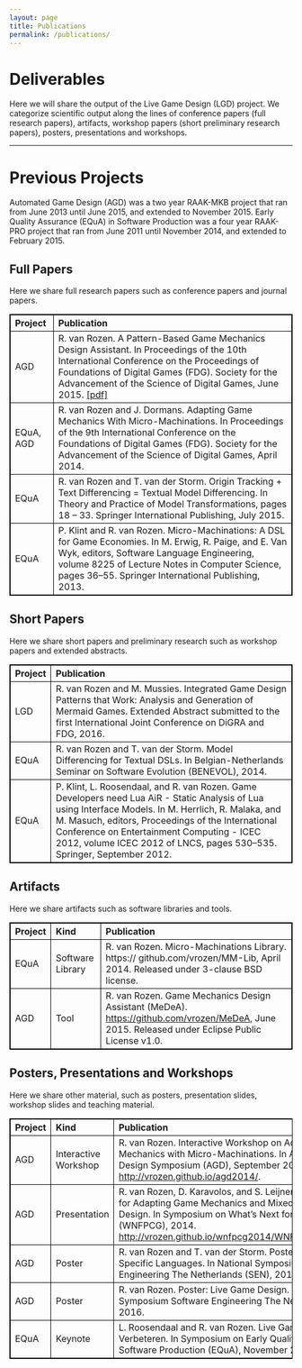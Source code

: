 ```yaml
---
layout: page
title: Publications
permalink: /publications/
---
```

<style>
table{
    border-collapse: collapse;
    border-spacing: 0;
    border:1px solid #000000;
}

th{
    border:1px solid #000000;
}

td{
    border:1px solid #000000;
}
</style>

# Deliverables
Here we will share the output of the Live Game Design (LGD) project.
We categorize scientific output along the lines of conference papers (full research papers), artifacts, workshop papers (short preliminary research papers), posters, presentations and workshops.

---

# Previous Projects
Automated Game Design (AGD) was a two year RAAK-MKB project that ran from June 2013 until June 2015, and extended to November 2015.
Early Quality Assurance (EQuA) in Software Production was a four year RAAK-PRO project that ran from June 2011 until November 2014, and extended to February 2015.

## Full Papers
Here we share full research papers such as conference papers and journal papers.

| Project   | Publication |
|:----------|:------------|
| AGD       | R. van Rozen. A Pattern-Based Game Mechanics Design Assistant. In Proceedings of the 10th International Conference on the Proceedings of Foundations of Digital Games (FDG). Society for the Advancement of the Science of Digital Games, June 2015. [[pdf]](http://oai.cwi.nl/oai/asset/23769/23769A.pdf)
| EQuA, AGD | R. van Rozen and J. Dormans. Adapting Game Mechanics With Micro-Machinations. In Proceedings of the 9th International Conference on the Foundations of Digital Games (FDG). Society for the Advancement of the Science of Digital Games, April 2014. |
| EQuA      | R. van Rozen and T. van der Storm. Origin Tracking + Text Differencing = Textual Model Differencing. In Theory and Practice of Model Transformations, pages 18 – 33. Springer International Publishing, July 2015. |
| EQuA      | P. Klint and R. van Rozen. Micro-Machinations: A DSL for Game Economies. In M. Erwig, R. Paige, and E. Van Wyk, editors, Software Language Engineering, volume 8225 of Lecture Notes in Computer Science, pages 36–55. Springer International Publishing, 2013. |

## Short Papers
Here we share short papers and preliminary research such as workshop papers and extended abstracts.

| Project | Publication     |
|:--------|:----------------|
| LGD     |  R. van Rozen and M. Mussies. Integrated Game Design Patterns that Work: Analysis and Generation of Mermaid Games. Extended Abstract submitted to the first International Joint Conference on DiGRA and FDG, 2016. |
| EQuA    | R. van Rozen and T. van der Storm. Model Differencing for Textual DSLs. In Belgian-Netherlands Seminar on Software Evolution (BENEVOL), 2014. |
| EQuA    | P. Klint, L. Roosendaal, and R. van Rozen. Game Developers need Lua AiR - Static Analysis of Lua using Interface Models. In M. Herrlich, R. Malaka, and M. Masuch, editors, Proceedings of the International Conference on Entertainment Computing - ICEC 2012, volume ICEC 2012 of LNCS, pages 530–535. Springer, September 2012. |

## Artifacts
Here we share artifacts such as software libraries and tools.

| Project   | Kind             | Publication |
|:----------|:-----------------| :---------- |
| EQuA      | Software Library | R. van Rozen. Micro-Machinations Library. https:// github.com/vrozen/MM-Lib, April 2014. Released under 3-clause BSD license. |
| AGD       | Tool             | R. van Rozen. Game Mechanics Design Assistant (MeDeA). https://github.com/vrozen/MeDeA, June 2015. Released under Eclipse Public License v1.0. |

## Posters, Presentations and Workshops
Here we share other material, such as posters, presentation slides, workshop slides and teaching material.

| Project | Kind                 | Publication |
|:------- |:---------------------|:----------- |
| AGD     | Interactive Workshop | R. van Rozen. Interactive Workshop on Adapting Game Mechanics with Micro-Machinations. In Automated Game Design Symposium (AGD), September 2014. http://vrozen.github.io/agd2014/. |
| AGD     | Presentation         | R. van Rozen, D. Karavolos, and S. Leijnen. Presentation: Tools for Adapting Game Mechanics and Mixed-Initiative Level Design. In Symposium on What’s Next for Procedural Content (WNFPCG), 2014. http://vrozen.github.io/wnfpcg2014/WNFPCG_slides_HvA.pptx. |
| AGD    | Poster                | R. van Rozen and T. van der Storm. Poster: Live Domain- Specific Languages. In National Symposium Software Engineering The Netherlands (SEN), 2016.
| AGD    | Poster                | R. van Rozen. Poster: Live Game Design. In National Symposium Software Engineering The Netherlands (SEN), 2016. |
| EQuA    | Keynote              | L. Roosendaal and R. van Rozen. Live Game Software Verbeteren. In Symposium on Early Quality Assurance in Software Production (EQuA), November 2014. |
